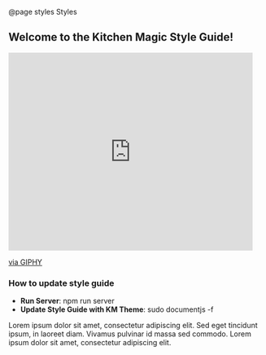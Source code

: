 @page styles Styles

## Welcome to the Kitchen Magic Style Guide!

<iframe src="https://giphy.com/embed/oit9mu0v5LqzC" width="480" height="389" frameBorder="0" class="giphy-embed" allowFullScreen></iframe><p><a href="https://giphy.com/gifs/spider-man-spiderman-oit9mu0v5LqzC">via GIPHY</a></p>

### How to update style guide

* **Run Server**: npm run server
* **Update Style Guide with KM Theme**: sudo documentjs -f

Lorem ipsum dolor sit amet, consectetur adipiscing elit. Sed eget tincidunt ipsum, in laoreet diam. Vivamus pulvinar id massa sed commodo. Lorem ipsum dolor sit amet, consectetur adipiscing elit.